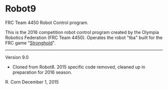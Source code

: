 # Robot9
FRC Team 4450 Robot Control program.

This is the 2016 competition robot control program created by the Olympia Robotics Federation (FRC Team 4450).
Operates the robot "tba" built for the FRC game "[Stronghold](www.firstinspires.org/node/3651)".
***************************************************************************************************************
Version 9.0

*    Cloned from Robot8. 2015 specific code removed, cleaned up in preparation for 2016 season.

R. Corn
December 1, 2015
